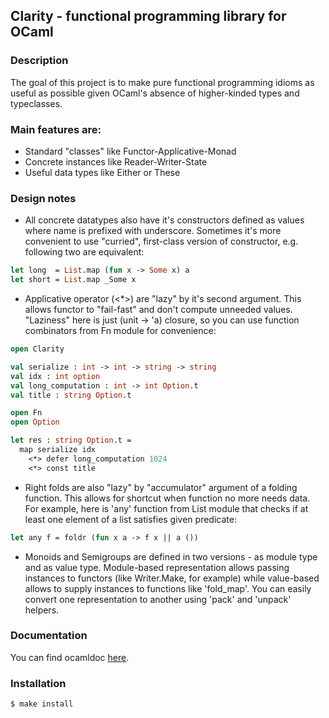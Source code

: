 ## Clarity - functional programming library for OCaml
### Description

The goal of this project is to make pure functional programming idioms as useful as possible given OCaml's absence of higher-kinded types and typeclasses.

### Main features are:

* Standard "classes" like Functor-Applicative-Monad
* Concrete instances like Reader-Writer-State
* Useful data types like Either or These

### Design notes

* All concrete datatypes also have it's constructors defined as values where name is prefixed with underscore. Sometimes it's more convenient to use "curried", first-class version of constructor, e.g. following two are equivalent:
```ocaml
let long  = List.map (fun x -> Some x) a
let short = List.map _Some x
```
* Applicative operator (<\*>) are "lazy" by it's second argument. This allows functor to "fail-fast" and don't compute unneeded values. "Laziness" here is just (unit -> 'a) closure, so you can use function combinators from Fn module for convenience:
```ocaml
open Clarity

val serialize : int -> int -> string -> string
val idx : int option
val long_computation : int -> int Option.t
val title : string Option.t

open Fn
open Option

let res : string Option.t =
  map serialize idx
    <*> defer long_computation 1024
    <*> const title
```
* Right folds are also "lazy" by "accumulator" argument of a folding function. This allows for shortcut when function no more needs data. For example, here is 'any' function from List module that checks if at least one element of a list satisfies given predicate:
```ocaml
let any f = foldr (fun x a -> f x || a ())
```
* Monoids and Semigroups are defined in two versions - as module type and as value type. Module-based representation allows passing instances to functors (like Writer.Make, for example) while value-based allows to supply instances to functions like 'fold_map'. You can easily convert one representation to another using 'pack' and 'unpack' helpers.

### Documentation

You can find ocamldoc [here](https://indiscriminatecoding.github.io/clarity-docs/).

### Installation

    $ make install

